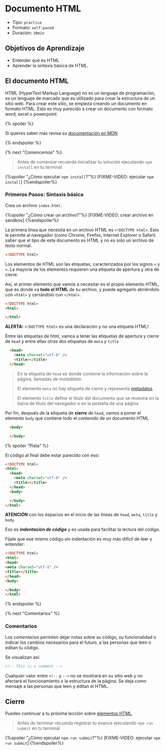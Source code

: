 # Documento HTML

- Tipo: `practice`
- Formato: `self-paced`
- Duración: `30min`

## Objetivos de Aprendizaje

- Entender qué es HTML
- Aprender la sintaxis básica de HTML.

## El documento HTML

HTML (HyperText Markup Language) no es un lenguaje de programación,
es un lenguaje de marcado que es utilizado para crear la estructura
de un sitio web. Para crear este sitio, se empieza creando
un documento en formato HTML. Esto es muy parecido a crear un documento
con formato word, excel o powerpoint.

{% spoiler %}

Si quieres saber más revisa su [documentación en MDN](https://developer.mozilla.org/es/docs/Learn/HTML/Introduction_to_HTML/Getting_started)

{% endspoiler %}

{% next "Comencemos" %}

> Antes de comenzar recuerda inicializar tu solución ejecutando `npm install` en
> tu terminal

{%spoiler "¿Cómo ejecutar `npm install`?"%}
[FIXME-VIDEO: ejecutar `npm install`]
{%endspoiler%}

### Primeros Pasos: Sintaxis básica

Crea un archivo `index.html`.

{%spoiler "¿Cómo crear un archivo?"%}
[FIXME-VIDEO: crear archivo en sandbox]
{%endspoiler%}

La primera línea que necesita en un archivo HTML es `<!DOCTYPE html>`.
Esto le permite al navegador (como Chrome, Firefox, Internet Explorer o Safari)
saber que el tipo de este documento es HTML y no es solo un archivo de texto normal.

```html
<!DOCTYPE html>
```

Los elementos de HTML son las etiquetas, caracterizados por los signos `<` y `>`.
La mayoría de los elementos requieren una etiqueta de apertura y otra de cierre.

Así, el primer elemento que vamos a necesitar es el propio elemento HTML, que es
donde va **todo el HTML** de su archivo, y puede agregarlo abriéndolo con
`<html>` y cerrándolo con `</html>`.

```html
<!DOCTYPE html>
<html>

</html>
```

**ALERTA:** `<!DOCTYPE html>` es una declaración y no una etiqueta HTML!

Entre las etiquetas de html, vamos a tener las etiquetas de apertura y cierre
de `head` y entre ellas otras dos etiquetas de `meta` y `title`

```html
  <head>
    <meta charset="utf-8" />
    <title></title>
  </head>
```

> En la etiqueta de `head` es donde contiene la información sobre la página,
> llamadas de *metadatos*.
>
> El elemento `meta` no hay etiqueta de cierre y representa
> [metadatos](https://developer.mozilla.org/es/docs/Glossary/Metadata)
>
> El elemento `title` define el título del documento que se muestra
> en la barra de título del navegador o en la pestaña de una página

Por fin, después de la etiqueta de **cierre** de `head`,
vamos a poner el elemento `body` que contiene todo el _contenido_ de un
documento HTML

```html
  <body>

  </body>
```

{% spoiler "Pista" %}

El código al final debe estar parecido con eso:

```html
<!DOCTYPE html>
<html>
  <head>
    <meta charset="utf-8" />
    <title></title>
  </head>
  <body>

  </body>
</html>
```

**ATENCIÓN** con los espacios en el inicio de las líneas de `head`, `meta`,
`title` y `body`.

Eso es **_indentación de código_** y es usada para facilitar la lectura del código.

Fíjate que ese mismo código sin indentación es muy más dificil de leer y entender:

```html
<!DOCTYPE html>
<html>
<head>
<meta charset="utf-8" />
<title></title>
</head>
<body>

</body>
</html>
```

{% endspoiler %}

{% next "Comentarios" %}

### Comentarios

Los _comentarios_ permiten dejar notas sobre su código, su funcionalidad o indicar
los cambios necesarios para el futuro, a las personas que leen o editan tu código.

Se visualizan así:

```html
<!-- This is a comment -->
```

Cualquier valor entre `<!--` y `-->` no se mostrará en su sitio web y no
afectará el funcionamiento o la estructura de la página. Se deja como mensaje a
las personas que leen y editan el HTML.

## Cierre

Puedes continuar a tu próxima lección sobre
[elementos HTML](https://lab.cs50.io/Laboratoria/admission-curriculum/rediseno-prework-fe/admission/03-prework/04-html-basics/sandbox/02-elements/).

> Antes de terminar recuerda registrar tu avance ejecutando `npm run submit` en
> tu terminal

{%spoiler "¿Cómo ejecutar `npm run submit`?"%}
[FIXME-VIDEO: ejecutar `npm run submit`]
{%endspoiler%}

